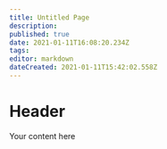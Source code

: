 ```yaml
---
title: Untitled Page
description: 
published: true
date: 2021-01-11T16:08:20.234Z
tags: 
editor: markdown
dateCreated: 2021-01-11T15:42:02.558Z
---
```


# Header
Your content here



